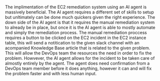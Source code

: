 The implimentation of the EC2 remediation system using an AI agent is massively beneficial. The AI agent requires a different set of skills to setup but unltimately can be done much quickers given the right experience. The down side of the AI agent is that it requires the manual remediation system to already be in place, but once it is the AI agent is able to mostly automate and simply the remediation process. The manual remediation proccess requires a button to be clicked on the EC2 incident in the EC2 instance table, this will send a notitication to the given slack channel with an acompanied Knowledge Base article that is related to the given problem. This will allow the DevOps team the resources the need in order to fix the problem. Howvever, the AI agent allows for the incident to be taken care of almostly entirely by the agent. The agent does need confirmation from a DevOps team member before it does anything, however it can and will fix the problem faster and with less human input.
